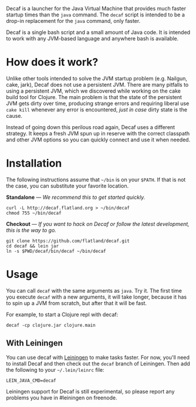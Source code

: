 Decaf is a launcher for the Java Virtual Machine that provides much faster
startup times than the `java` command. The `decaf` script is intended to be a
drop-in replacement for the `java` command, only faster.

Decaf is a single bash script and a small amount of Java code. It is intended to
work with any JVM-based language and anywhere bash is available.

# How does it work?

Unlike other tools intended to solve the JVM startup problem (e.g. Nailgun,
cake, jark), Decaf does not use a persistent JVM. There are many pitfalls to
using a persistent JVM, which we discovered while working on the cake build tool
for Clojure. The main problem is that the state of the persistent JVM gets dirty
over time, producing strange errors and requiring liberal use `cake kill`
whenever any error is encountered, *just in case* dirty state is the cause.

Instead of going down this perilous road again, Decaf uses a different
strategy. It keeps a fresh JVM spun up in reserve with the correct classpath and
other JVM options so you can quickly connect and use it when needed.

# Installation

The following instructions assume that `~/bin` is on your `$PATH`. If that is
not the case, you can substitute your favorite location.

**Standalone** &mdash; *We recommend this to get started quickly.*

    curl -L http://decaf.flatland.org > ~/bin/decaf
    chmod 755 ~/bin/decaf

**Checkout** &mdash; *If you want to hack on Decaf or follow the latest
development, this is the way to go.*

    git clone https://github.com/flatland/decaf.git
    cd decaf && lein jar
    ln -s $PWD/decaf/bin/decaf ~/bin/decaf

# Usage

You can call `decaf` with the same arguments as `java`. Try it. The first time
you execute `decaf` with a new arguments, it will take longer, because it has to
spin up a JVM from scratch, but after that it will be fast.

For example, to start a Clojure repl with decaf:

    decaf -cp clojure.jar clojure.main


## With Leiningen

You can use decaf with [Leiningen](https://github.com/technomancy/leiningen) to
make tasks faster. For now, you'll need to install Decaf and then check out the
`decaf` branch of Leiningen. Then add the following to your `~/.lein/leinrc`
file:

    LEIN_JAVA_CMD=decaf

Leiningen support for Decaf is still experimental, so please report any problems
you have in #leiningen on freenode.
